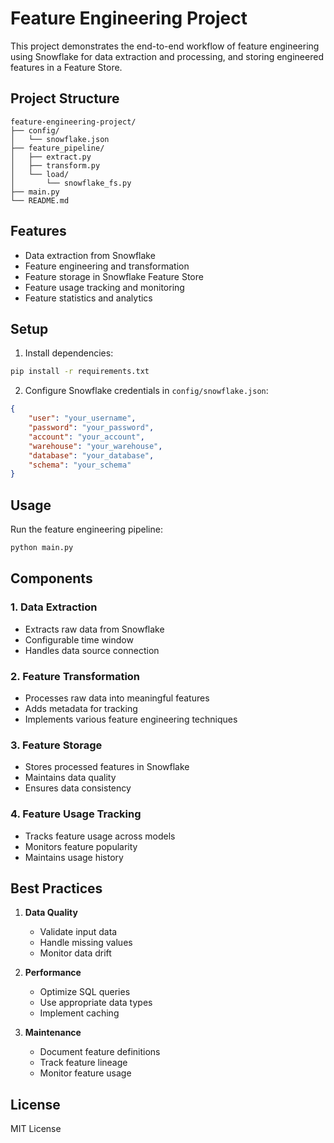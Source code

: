 # Feature Engineering Project

This project demonstrates the end-to-end workflow of feature engineering using Snowflake for data extraction and processing, and storing engineered features in a Feature Store.

## Project Structure

```
feature-engineering-project/
├── config/
│   └── snowflake.json
├── feature_pipeline/
│   ├── extract.py
│   ├── transform.py
│   └── load/
│       └── snowflake_fs.py
├── main.py
└── README.md
```

## Features

- Data extraction from Snowflake
- Feature engineering and transformation
- Feature storage in Snowflake Feature Store
- Feature usage tracking and monitoring
- Feature statistics and analytics

## Setup

1. Install dependencies:
```bash
pip install -r requirements.txt
```

2. Configure Snowflake credentials in `config/snowflake.json`:
```json
{
    "user": "your_username",
    "password": "your_password",
    "account": "your_account",
    "warehouse": "your_warehouse",
    "database": "your_database",
    "schema": "your_schema"
}
```

## Usage

Run the feature engineering pipeline:
```bash
python main.py
```

## Components

### 1. Data Extraction
- Extracts raw data from Snowflake
- Configurable time window
- Handles data source connection

### 2. Feature Transformation
- Processes raw data into meaningful features
- Adds metadata for tracking
- Implements various feature engineering techniques

### 3. Feature Storage
- Stores processed features in Snowflake
- Maintains data quality
- Ensures data consistency

### 4. Feature Usage Tracking
- Tracks feature usage across models
- Monitors feature popularity
- Maintains usage history

## Best Practices

1. **Data Quality**
   - Validate input data
   - Handle missing values
   - Monitor data drift

2. **Performance**
   - Optimize SQL queries
   - Use appropriate data types
   - Implement caching

3. **Maintenance**
   - Document feature definitions
   - Track feature lineage
   - Monitor feature usage

## License

MIT License 